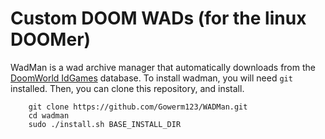# Custom DOOM WADs (for the linux DOOMer)
WadMan is a wad archive manager that automatically downloads from the [DoomWorld IdGames](https://www.doomworld.com/idgames/) database. To install wadman, you will need `git` installed. Then, you can clone this repository, and install.
```
    git clone https://github.com/Gowerm123/WADMan.git
    cd wadman
    sudo ./install.sh BASE_INSTALL_DIR
```